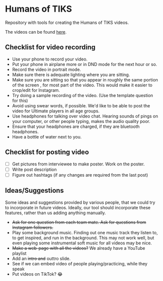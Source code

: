 # Humans of TIKS

Repository with tools for creating the Humans of TIKS videos.

The videos can be found [here](https://www.youtube.com/playlist?list=PLo98-81j1ocKx7DsxOYNavJx9vmcL0oWx).

## Checklist for video recording

-   Use your phone to record your video.
-   Put your phone in airplane more or in DND mode for the next hour or so.
-   Record the video in portrait mode.
-   Make sure there is adequate lighting where you are sitting.
-   Make sure you are sitting so that you appear in roughly the same portion of
    the screen , for most part of the video. This would make it easier to
    crop/edit for Instagram.
-   Try doing a sample recording of the video. (Use the template question for
    this)
-   Avoid using swear words, if possible. We'd like to be able to post the video
    for Ultimate players in all age groups.
-   Use headphones for talking over video chat. Hearing sounds of pings on your
    computer, or other people typing, makes the audio quality poor.
-   Ensure that your headphones are charged, if they are bluetooth headphones.
-   Have a bottle of water next to you.

## Checklist for posting video

-   [ ] Get pictures from interviewee to make poster. Work on the poster.
-   [ ] Write post description
-   [ ] Figure out hashtags (if any changes are required from the last post)

## Ideas/Suggestions

Some ideas and suggestions provided by various people, that we could try to
incorporate in future videos. Ideally, our tool should incorporate these
features, rather than us adding anything manually.

-   ~~Ask for one question from each team mate. Ask for questions from Instagram
    followers.~~
-   Play some background music. Finding out one music track they listen to, to
    get inspired, and run in the background. This may not work well, but even
    playing some instrumental soft music for all videos may be nice.
-   ~~Make a web-page with all the videos?~~ We already have a YouTube playlist
-   Add an ~~intro and~~ outtro slide.
-   See if we can embed video of people playing/practicing, while they speak
-   Put videos on TikTok? 😂
